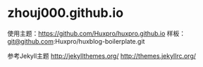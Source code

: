 # zhouj000.github.io

使用主题：https://github.com/Huxpro/huxpro.github.io
样板：git@github.com:Huxpro/huxblog-boilerplate.git

参考Jekyll主题
http://jekyllthemes.org/
http://themes.jekyllrc.org/